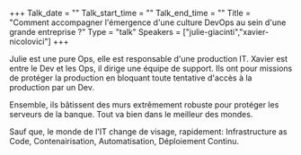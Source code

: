 +++
Talk_date = ""
Talk_start_time = ""
Talk_end_time = ""
Title = "Comment accompagner l'émergence d'une culture DevOps au sein d'une grande entreprise ?"
Type = "talk"
Speakers = ["julie-giacinti","xavier-nicolovici"]
+++

Julie est une pure Ops, elle est responsable d'une production IT. Xavier est entre le Dev et les Ops, il dirige une équipe de support. Ils ont pour missions de protéger la production en bloquant toute tentative d'accès à la production par un Dev.

Ensemble, ils bâtissent des murs extrêmement robuste pour protéger les serveurs de la banque. Tout va bien dans le meilleur des mondes.

Sauf que, le monde de l'IT change de visage, rapidement: Infrastructure as Code, Contenairisation, Automatisation, Déploiement Continu.
